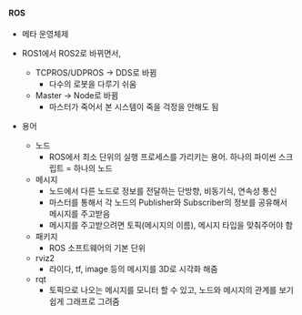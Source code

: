 #### ROS

- 메타 운영체제
- ROS1에서 ROS2로 바뀌면서, 
  - TCPROS/UDPROS -> DDS로 바뀜
    - 다수의 로봇을 다루기 쉬움
  - Master -> Node로 바뀜
    - 마스터가 죽어서 본 시스템이 죽을 걱정을 안해도 됨



- 용어

  - 노드
    - ROS에서 최소 단위의 실행 프로세스를 가리키는 용어. 하나의 파이썬 스크립트 = 하나의 노드
  - 메시지
    - 노드에서 다른 노드로 정보를 전달하는 단방향,  비동기식, 연속성 통신
    - 마스터를 통해서 각 노드의 Publisher와 Subscriber의 정보를 공유해서 메시지를 주고받음
    - 메시지를 주고받으려면 토픽(메시지의 이름), 메시지 타입을 맞춰주어야 함
  - 패키지
    - ROS 소프트웨어의 기본 단위
  - rviz2
    - 라이다, tf, image 등의 메시지를 3D로 시각화 해줌
  - rqt
    - 토픽으로 나오는 메시지를 모니터 할 수 있고, 노드와 메시지의 관계를 보기 쉽게 그래프로 그려줌


